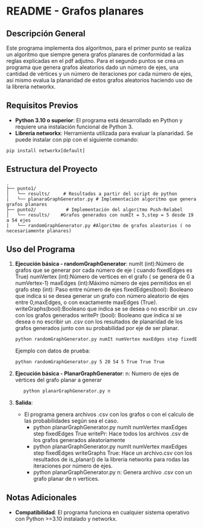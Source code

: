 
# README - Grafos planares

## Descripción General
Este programa implementa dos algoritmos, para el primer punto se realiza un algoritmo que siempre genera grafos planares de conformidad a las reglas explicadas en el pdf adjutno. Para el segundo puntos se crea un programa que genera grafos aleatorios dado un número de ejes, una cantidad de vértices y un número de iteraciones por cada número de ejes, así mismo evalua la planaridad de estos grafos aleatorios haciendo uso de la libreria networkx. 

## Requisitos Previos
- **Python 3.10 o superior**: El programa está desarrollado en Python y requiere una instalación funcional de Python 3.
- **Libreria networkx**: Herramienta utilizada para evaluar la planaridad. Se puede instalar con pip con el siguiente comando: 
```
pip install networkx[default]
```
## Estructura del Proyecto
```
.
├── punto1/            
│   └── results/     # Resultados a partir del script de python
|   └── planaraGraphGenerator.py # Implementación algoritmo que genera grafos planares
├── punto2/           # Implementación del algoritmo Push-Relabel
│   └── results/    #Grafos generados con numIt = 5,step = 5 desde 19 a 54 ejes
|   └── randomGraphGenerator.py #Algoritmo de grafos aleatorios ( no necesariamente planares)

```

## Uso del Programa
1. **Ejecución básica - randomGraphGenerator**:
    numIt (int):Número de grafos que se generar por cada número de eje ( cuando fixedEdges es True)
    numVertex (int):Número de vertices en el grafo ( se genera de 0 a numVertex-1)
    maxEdges (int):Máximo número de ejes permitidos en el grafo
    step (int): Paso entre número de ejes
    fixedEdges(bool): Booleano que indica si se desea generar un grafo con número aleatorio de ejes entre 0,maxEdges, o con exactamente maxEdges (True).
    writeGraphs(bool):Booleano que indica se se desea o no escribir un .csv con los grafos generados
    writePr (bool): Booleano que indica si se desea o no escribir un .csv con los resultados de planaridad de los grafos generados junto con su probabilidad por eje de ser planar.

   ```bash
   python randomGraphGenerator.py numIt numVertex maxEdges step fixedEdges writeGraphs writePr
   ```
   Ejemplo con datos de prueba:
   ```bash
   python randomGraphGenerator.py 5 20 54 5 True True True
   ```
1. **Ejecución básica - PlanarGraphGenerator**:
    n: Numero de ejes de vértices del grafo planar a generar
   ```bash
      python planarGraphGenerator.py n
   ```

2. **Salida**:
   - El programa genera archivos .csv con los grafos o con el calculo de las probabilidades según sea el caso. 
     - python planarGraphGenerator.py numIt numVertex maxEdges step fixedEdges True writePr: Hace todos los archivos .csv de los grafos generados aleatoriamente
     - python planarGraphGenerator.py numIt numVertex maxEdges step fixedEdges writeGraphs  True: Hace un archivo.csv con los resultados de is_planar() de la libreria networkx para rodas las iteraciones por número de ejes. 
     - python planarGraphGenerator.py n: Genera archivo .csv con un grafo planar de n vertices. 

## Notas Adicionales
- **Compatibilidad**: El programa funciona en cualquier sistema operativo con Python >=3.10 instalado y networkx. 